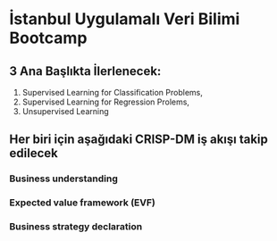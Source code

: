 # İstanbul Uygulamalı Veri Bilimi Bootcamp

## 3 Ana Başlıkta İlerlenecek:
1. Supervised Learning for Classification Problems,
2. Supervised Learning for Regression Prolems,
3. Unsupervised Learning

## Her biri için aşağıdaki CRISP-DM iş akışı takip edilecek
### Business understanding
### Expected value framework (EVF)
### Business strategy declaration 
